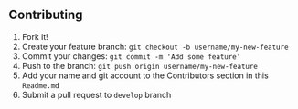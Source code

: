 ## Contributing

1. Fork it!
2. Create your feature branch: `git checkout -b username/my-new-feature`
3. Commit your changes: `git commit -m 'Add some feature'`
4. Push to the branch: `git push origin username/my-new-feature`
5. Add your name and git account to the Contributors section in this `Readme.md`
6. Submit a pull request to `develop` branch
